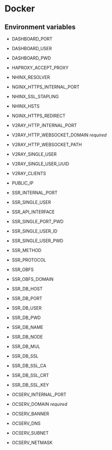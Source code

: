 # Docker    

## Environment variables     

 * DASHBOARD_PORT  
 * DASHBOARD_USER  
 * DASHBOARD_PWD  
  
 * HAPROXY_ACCEPT_PROXY  
  
 * NHINX_RESOLVER   
 * NGINX_HTTPS_INTERNAL_PORT  
 * NHINX_SSL_STAPLING  
 * NHINX_HSTS  
 * NGINX_HTTPS_REDIRECT  
   
 * V2RAY_HTTP_INTERNAL_PORT  
 * V2RAY_HTTP_WEBSOCKET_DOMAIN *required*  
 * V2RAY_HTTP_WEBSOCKET_PATH  
 * V2RAY_SINGLE_USER  
 * V2RAY_SINGLE_USER_UUID  
 * V2RAY_CLIENTS  
  
 * PUBLIC_IP  
 * SSR_INTERNAL_PORT  
 * SSR_SINGLE_USER  
 * SSR_API_INTERFACE  
 * SSR_SINGLE_PORT_PWD  
 * SSR_SINGLE_USER_ID  
 * SSR_SINGLE_USER_PWD  
 * SSR_METHOD  
 * SSR_PROTOCOL  
 * SSR_OBFS  
 * SSR_OBFS_DOMAIN  
 * SSR_DB_HOST  
 * SSR_DB_PORT  
 * SSR_DB_USER  
 * SSR_DB_PWD  
 * SSR_DB_NAME  
 * SSR_DB_NODE  
 * SSR_DB_MUL  
 * SSR_DB_SSL  
 * SSR_DB_SSL_CA  
 * SSR_DB_SSL_CRT  
 * SSR_DB_SSL_KEY  
   
 * OCSERV_INTERNAL_PORT  
 * OCSERV_DOMAIN *required*  
 * OCSERV_BANNER  
 * OCSERV_DNS  
 * OCSERV_SUBNET  
 * OCSERV_NETMASK  
 